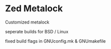 # Zed Metalock 

Customized metalock

seperate builds for BSD / Linux

fixed build flags in GNUconfig.mk & GNUmakefile